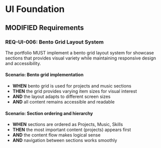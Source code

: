 # UI Foundation

## MODIFIED Requirements

### REQ-UI-006: Bento Grid Layout System
The portfolio MUST implement a bento grid layout system for showcase sections that provides visual variety while maintaining responsive design and accessibility.

#### Scenario: Bento grid implementation
- **WHEN** bento grid is used for projects and music sections
- **THEN** the grid provides varying item sizes for visual interest
- **AND** the layout adapts to different screen sizes
- **AND** all content remains accessible and readable

#### Scenario: Section ordering and hierarchy
- **WHEN** sections are ordered as Projects, Music, Skills
- **THEN** the most important content (projects) appears first
- **AND** the content flow makes logical sense
- **AND** navigation between sections works smoothly
